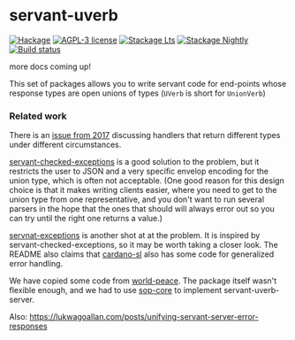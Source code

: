 # servant-uverb

[![Hackage](https://img.shields.io/hackage/v/servant-uverb.svg?logo=haskell)](https://hackage.haskell.org/package/servant-uverb)
[![AGPL-3 license](https://img.shields.io/badge/license-AGPL--3-blue.svg)](LICENSE)
[![Stackage Lts](http://stackage.org/package/servant-uverb/badge/lts)](http://stackage.org/lts/package/servant-uverb)
[![Stackage Nightly](http://stackage.org/package/servant-uverb/badge/nightly)](http://stackage.org/nightly/package/servant-uverb)
[![Build status](https://img.shields.io/travis/fisx/servant-uverb.svg?logo=travis)](https://travis-ci.org/fisx/servant-uverb)


more docs coming up!


This set of packages allows you to write servant code for end-points
whose response types are open unions of types (`UVerb` is short for
`UnionVerb`)


### Related work

There is an [issue from
2017](https://github.com/haskell-servant/servant/issues/841)
discussing handlers that return different types under different
circumstances.

[servant-checked-exceptions](https://hackage.haskell.org/package/servant-checked-exceptions)
is a good solution to the problem, but it restricts the user to JSON
and a very specific envelop encoding for the union type, which is
often not acceptable.  (One good reason for this design choice is that
it makes writing clients easier, where you need to get to the union
type from one representative, and you don't want to run several
parsers in the hope that the ones that should will always error out so
you can try until the right one returns a value.)

[servnat-exceptions](https://github.com/ch1bo/servant-exceptions) is
another shot at at the problem.  It is inspired by
servant-checked-exceptions, so it may be worth taking a closer look.
The README also claims that
[cardano-sl](https://github.com/input-output-hk/cardano-sl) also has
some code for generalized error handling.

We have copied some code from
[world-peace](https://hackage.haskell.org/package/world-peace).  The
package itself wasn't flexible enough, and we had to use
[sop-core](https://hackage.haskell.org/package/sop-core) to implement
servant-uverb-server.

Also:
https://lukwagoallan.com/posts/unifying-servant-server-error-responses
